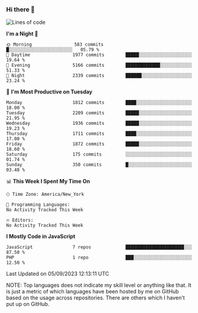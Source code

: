 ### Hi there 👋

<!--
**LynxJinxxy/LynxJinxxy** is a ✨ _special_ ✨ repository because its `README.md` (this file) appears on your GitHub profile.

Here are some ideas to get you started:

- 🔭 I’m currently working on ...
- 🌱 I’m currently learning ...
- 👯 I’m looking to collaborate on ...
- 🤔 I’m looking for help with ...
- 💬 Ask me about ...
- 📫 How to reach me: ...
- 😄 Pronouns: ...
- ⚡ Fun fact: ...
-->

<!--START_SECTION:waka-->
![Lines of code](https://img.shields.io/badge/From%20Hello%20World%20I%27ve%20Written-18.6%20million%20lines%20of%20code-blue)

**I'm a Night 🦉** 

```text
🌞 Morning                583 commits         █░░░░░░░░░░░░░░░░░░░░░░░░   05.79 % 
🌆 Daytime                1977 commits        █████░░░░░░░░░░░░░░░░░░░░   19.64 % 
🌃 Evening                5166 commits        █████████████░░░░░░░░░░░░   51.33 % 
🌙 Night                  2339 commits        ██████░░░░░░░░░░░░░░░░░░░   23.24 % 
```
📅 **I'm Most Productive on Tuesday** 

```text
Monday                   1812 commits        ████░░░░░░░░░░░░░░░░░░░░░   18.00 % 
Tuesday                  2209 commits        █████░░░░░░░░░░░░░░░░░░░░   21.95 % 
Wednesday                1936 commits        █████░░░░░░░░░░░░░░░░░░░░   19.23 % 
Thursday                 1711 commits        ████░░░░░░░░░░░░░░░░░░░░░   17.00 % 
Friday                   1872 commits        █████░░░░░░░░░░░░░░░░░░░░   18.60 % 
Saturday                 175 commits         ░░░░░░░░░░░░░░░░░░░░░░░░░   01.74 % 
Sunday                   350 commits         █░░░░░░░░░░░░░░░░░░░░░░░░   03.48 % 
```


📊 **This Week I Spent My Time On** 

```text
🕑︎ Time Zone: America/New_York

💬 Programming Languages: 
No Activity Tracked This Week

🔥 Editors: 
No Activity Tracked This Week
```

**I Mostly Code in JavaScript** 

```text
JavaScript               7 repos             ██████████████████████░░░   87.50 % 
PHP                      1 repo              ███░░░░░░░░░░░░░░░░░░░░░░   12.50 % 
```




 Last Updated on 05/09/2023 12:13:11 UTC
<!--END_SECTION:waka-->
NOTE: Top languages does not indicate my skill level or anything like that. It is just a metric of which languages have been hosted by me on GitHub based on the usage across repositories. There are others which I haven't put up on GitHub.
